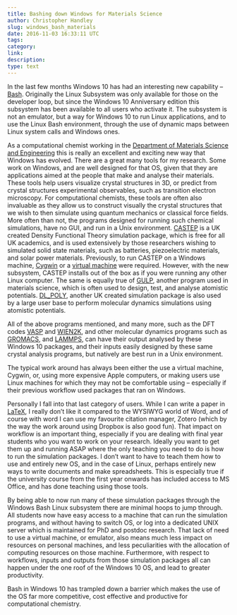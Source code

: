```yaml
---
title: Bashing down Windows for Materials Science
author: Christopher Handley
slug: windows_bash_materials
date: 2016-11-03 16:33:11 UTC
tags:
category:
link:
description:
type: text
---
```


In the last few months Windows 10 has had an interesting new capability – [Bash](http://www.walkingrandomly.com/?p=6187). Originally the Linux Subsystem was only available for those on the developer loop, but since the Windows 10 Anniversary edition this subsystem has been available to all users who activate it. The subsystem is not an emulator, but a way for Windows 10 to run Linux applications, and to use the Linux Bash environment, through the use of dynamic maps between Linux system calls and Windows ones.

As a computational chemist working in the [Department of Materials Science and Engineering](https://www.sheffield.ac.uk/materials) this is really an excellent and exciting new way that Windows has evolved.
There are a great many tools for my research. Some work on Windows, and are well designed for that OS, given that they are applications aimed at the people that make and analyse their materials. These tools help users visualize crystal structures in 3D, or predict from crystal structures experimental observables, such as transition electron microscopy. For computational chemists, these tools are often also invaluable as they allow us to construct visually the crystal structures that we wish to then simulate using quantum mechanics or classical force fields.
More often than not, the programs designed for running such chemical simulations, have no GUI, and run in a Unix environment. [CASTEP](http://www.castep.org/) is a UK created Density Functional Theory simulation package, which is free for all UK academics, and is used extensively by those researchers wishing to simulated solid state materials, such as batteries, piezoelectric materials, and solar power materials. Previously, to run CASTEP on a Windows machine, [Cygwin](https://www.cygwin.com/) or a [virtual machine](https://en.wikipedia.org/wiki/Virtual_machine) were required. However, with the new subsystem, CASTEP installs out of the box as if you were running any other Linux computer.
The same is equally true of [GULP](https://nanochemistry.curtin.edu.au/gulp/), another program used in materials science, which is often used to design, test, and analyse atomistic potentials. [DL_POLY](https://www.scd.stfc.ac.uk/Pages/DL_POLY.aspx), another UK created simulation package is also used by a large user base to perform molecular dynamics simulations using atomistic potentials.

All of the above programs mentioned, and many more, such as the DFT codes [VASP](https://www.vasp.at/) and [WIEN2K](http://susi.theochem.tuwien.ac.at/), and other molecular dynamics programs such as [GROMACS](http://www.gromacs.org/), and [LAMMPS](https://lammps.sandia.gov/), can have their output analysed by these Windows 10 packages, and their inputs easily designed by these same crystal analysis programs, but natively are best run in a Unix environment.

The typical work around has always been either the use a virtual machine, Cygwin, or, using more expensive Apple computers, or making users use Linux machines for which they may not be comfortable using – especially if their previous workflow used packages that ran on Windows.

Personally I fall into that last category of users. While I can write a paper in [LaTeX](https://www.latex-project.org/), I really don’t like it compared to the WYSIWYG world of Word, and of course with word I can use my favourite citation manager, Zotero (which by the way the work around using Dropbox is also good fun). That impact on workflow is an important thing, especially if you are dealing with final year students who you want to work on your research. Ideally you want to get them up and running ASAP where the only teaching you need to do is how to run the simulation packages. I don’t want to have to teach them how to use and entirely new OS, and in the case of Linux, perhaps entirely new ways to write documents and make spreadsheets. This is especially true if the university course from the first year onwards has included access to MS Office, and has done teaching using those tools.

By being able to now run many of these simulation packages through the Windows Bash Linux subsystem there are minimal hoops to jump through. All students now have easy access to a machine that can run the simulation programs, and without having to switch OS, or log into a dedicated UNIX server which is maintained for PhD and postdoc research. That lack of need to use a virtual machine, or emulator, also means much less impact on resources on personal machines, and less peculiarities with the allocation of computing resources on those machine. Furthermore, with respect to workflows, inputs and outputs from those simulation packages all can happen under the one roof of the Windows 10 OS, and lead to greater productivity.

Bash in Windows 10 has trampled down a barrier which makes the use of the OS far more competitive, cost effective and productive for computational chemistry.
